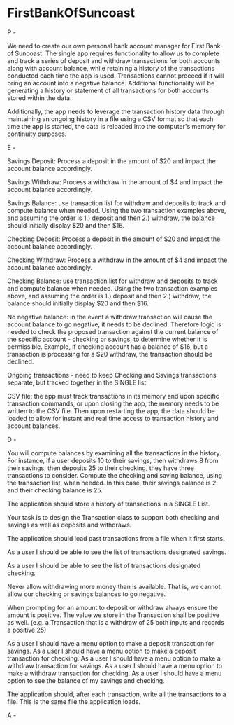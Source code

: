 # FirstBankOfSuncoast

P -

We need to create our own personal bank account manager for First Bank of Suncoast. The single app requires functionality to allow us to complete and track a series of deposit and withdraw transactions for both accounts along with account balance, while retaining a history of the transactions conducted each time the app is used. Transactions cannot proceed if it will bring an account into a negative balance. Additional functionality will be generating a history or statement of all transactions for both accounts stored within the data.

Additionally, the app needs to leverage the transaction history data through maintaining an ongoing history in a file using a CSV format so that each time the app is started, the data is reloaded into the computer's memory for continuity purposes.

E -

Savings Deposit: Process a deposit in the amount of $20 and impact the account balance accordingly.

Savings Withdraw: Process a withdraw in the amount of $4 and impact the account balance accordingly.

Savings Balance: use transaction list for withdraw and deposits to track and compute balance when needed. Using the two transaction examples above, and assuming the order is 1.) deposit and then 2.) withdraw, the balance should initially display $20 and then $16.

Checking Deposit: Process a deposit in the amount of $20 and impact the account balance accordingly.

Checking Withdraw: Process a withdraw in the amount of $4 and impact the account balance accordingly.

Checking Balance: use transaction list for withdraw and deposits to track and compute balance when needed. Using the two transaction examples above, and assuming the order is 1.) deposit and then 2.) withdraw, the balance should initially display $20 and then $16.

No negative balance: in the event a withdraw transaction will cause the account balance to go negative, it needs to be declined. Therefore logic is needed to check the proposed transaction against the current balance of the specific account - checking or savings, to determine whether it is permissible. Example, if checking account has a balance of $16, but a transaction is processing for a $20 withdraw, the transaction should be declined.

Ongoing transactions - need to keep Checking and Savings transactions separate, but tracked together in the SINGLE list <Transaction>

CSV file: the app must track transactions in its memory and upon specific transaction commands, or upon closing the app, the memory needs to be written to the CSV file. Then upon restarting the app, the data should be loaded to allow for instant and real time access to transaction history and account balances.

D -

You will compute balances by examining all the transactions in the history. For instance, if a user deposits 10 to their savings, then withdraws 8 from their savings, then deposits 25 to their checking, they have three transactions to consider. Compute the checking and saving balance, using the transaction list, when needed. In this case, their savings balance is 2 and their checking balance is 25.

The application should store a history of transactions in a SINGLE List<Transaction>.

Your task is to design the Transaction class to support both checking and savings as well as deposits and withdraws.

The application should load past transactions from a file when it first starts.

As a user I should be able to see the list of transactions designated savings.

As a user I should be able to see the list of transactions designated checking.

Never allow withdrawing more money than is available. That is, we cannot allow our checking or savings balances to go negative.

When prompting for an amount to deposit or withdraw always ensure the amount is positive. The value we store in the Transaction shall be positive as well. (e.g. a Transaction that is a withdraw of 25 both inputs and records a positive 25)

As a user I should have a menu option to make a deposit transaction for savings.
As a user I should have a menu option to make a deposit transaction for checking.
As a user I should have a menu option to make a withdraw transaction for savings.
As a user I should have a menu option to make a withdraw transaction for checking.
As a user I should have a menu option to see the balance of my savings and checking.

The application should, after each transaction, write all the transactions to a file. This is the same file the application loads.

A -

